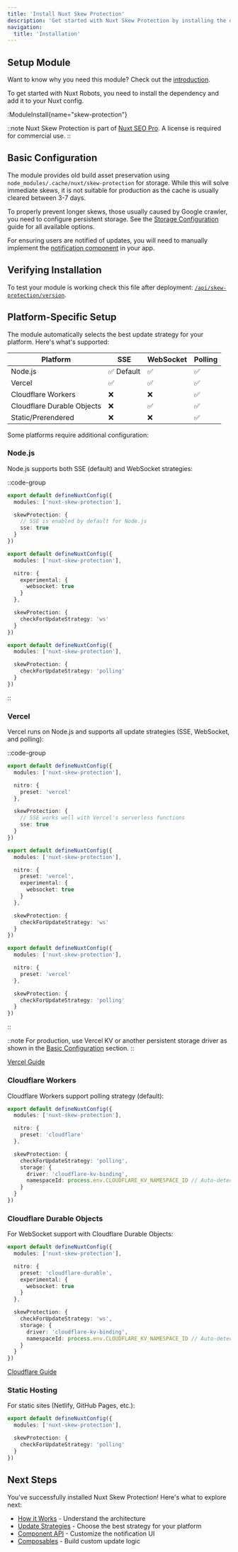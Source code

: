 ```yaml
---
title: 'Install Nuxt Skew Protection'
description: 'Get started with Nuxt Skew Protection by installing the dependency to your project.'
navigation:
  title: 'Installation'
---
```


## Setup Module

Want to know why you need this module? Check out the [introduction](/docs/skew-protection/getting-started/introduction).

To get started with Nuxt Robots, you need to install the dependency and add it to your Nuxt config.

:ModuleInstall{name="skew-protection"}

::note
Nuxt Skew Protection is part of [Nuxt SEO Pro](https://nuxtseo.com/pricing). A license is required for commercial use.
::

## Basic Configuration

The module provides old build asset preservation using `node_modules/.cache/nuxt/skew-protection` for storage.
While this will solve immediate skews, it is not suitable for production as the cache is usually cleared between 3-7 days.

To properly prevent longer skews, those usually caused by Google crawler, you need to configure persistent storage. See
the [Storage Configuration](/docs/skew-protection/guides/storage-configuration) guide for all available options.

For ensuring users are notified of updates, you will need to manually implement the [notification component](/docs/skew-protection/api/skew-notification) in your app.

## Verifying Installation

To test your module is working check this file after deployment: [`/api/skew-protection/version`](http://localhost:3000/api/skew-protection/version).

## Platform-Specific Setup

The module automatically selects the best update strategy for your platform.
Here's what's supported:

| Platform | SSE | WebSocket | Polling |
|----------|-----|-----------|---------|
| Node.js | ✅ Default | ✅ | ✅ |
| Vercel | ✅ | ✅ | ✅ |
| Cloudflare Workers | ❌ | ❌ | ✅ |
| Cloudflare Durable Objects | ❌ | ✅ | ✅ |
| Static/Prerendered | ❌ | ❌ | ✅ |

Some platforms require additional configuration:

### Node.js

Node.js supports both SSE (default) and WebSocket strategies:

::code-group

```ts [SSE (default)]
export default defineNuxtConfig({
  modules: ['nuxt-skew-protection'],

  skewProtection: {
    // SSE is enabled by default for Node.js
    sse: true
  }
})
```

```ts [WebSocket]
export default defineNuxtConfig({
  modules: ['nuxt-skew-protection'],

  nitro: {
    experimental: {
      websocket: true
    }
  },

  skewProtection: {
    checkForUpdateStrategy: 'ws'
  }
})
```

```ts [Polling]
export default defineNuxtConfig({
  modules: ['nuxt-skew-protection'],

  skewProtection: {
    checkForUpdateStrategy: 'polling'
  }
})
```

::

### Vercel

Vercel runs on Node.js and supports all update strategies (SSE, WebSocket,
and polling):

::code-group

```ts [SSE (recommended)]
export default defineNuxtConfig({
  modules: ['nuxt-skew-protection'],

  nitro: {
    preset: 'vercel'
  },

  skewProtection: {
    // SSE works well with Vercel's serverless functions
    sse: true
  }
})
```

```ts [WebSocket]
export default defineNuxtConfig({
  modules: ['nuxt-skew-protection'],

  nitro: {
    preset: 'vercel',
    experimental: {
      websocket: true
    }
  },

  skewProtection: {
    checkForUpdateStrategy: 'ws'
  }
})
```

```ts [Polling]
export default defineNuxtConfig({
  modules: ['nuxt-skew-protection'],

  nitro: {
    preset: 'vercel'
  },

  skewProtection: {
    checkForUpdateStrategy: 'polling'
  }
})
```

::

::note
For production, use Vercel KV or another persistent storage driver as shown
in the [Basic Configuration](#basic-configuration) section.
::

[Vercel Guide](/docs/skew-protection/guides/platforms/vercel)

### Cloudflare Workers

Cloudflare Workers support polling strategy (default):

```ts [nuxt.config.ts]
export default defineNuxtConfig({
  modules: ['nuxt-skew-protection'],

  nitro: {
    preset: 'cloudflare'
  },

  skewProtection: {
    checkForUpdateStrategy: 'polling',
    storage: {
      driver: 'cloudflare-kv-binding',
      namespaceId: process.env.CLOUDFLARE_KV_NAMESPACE_ID // Auto-detected from wrangler.toml if omitted
    }
  }
})
```

### Cloudflare Durable Objects

For WebSocket support with Cloudflare Durable Objects:

```ts [nuxt.config.ts]
export default defineNuxtConfig({
  modules: ['nuxt-skew-protection'],

  nitro: {
    preset: 'cloudflare-durable',
    experimental: {
      websocket: true
    }
  },

  skewProtection: {
    checkForUpdateStrategy: 'ws',
    storage: {
      driver: 'cloudflare-kv-binding',
      namespaceId: process.env.CLOUDFLARE_KV_NAMESPACE_ID // Auto-detected from wrangler.toml if omitted
    }
  }
})
```

[Cloudflare Guide](/docs/skew-protection/guides/platforms/cloudflare)

### Static Hosting

For static sites (Netlify, GitHub Pages, etc.):

```ts [nuxt.config.ts]
export default defineNuxtConfig({
  modules: ['nuxt-skew-protection'],

  skewProtection: {
    checkForUpdateStrategy: 'polling'
  }
})
```

## Next Steps

You've successfully installed Nuxt Skew Protection! Here's what to explore
next:

- [How it Works](/docs/skew-protection/guides/how-it-works) - Understand the
  architecture
- [Update Strategies](/docs/skew-protection/guides/update-strategies) - Choose
  the best strategy for your platform
- [Component API](/docs/skew-protection/api/skew-notification) - Customize the
  notification UI
- [Composables](/docs/skew-protection/api/use-skew-protection) - Build custom
  update logic

